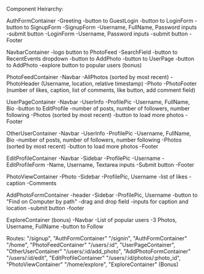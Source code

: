 Component Heirarchy:

AuthFormContainer
-Greeting
  -button to GuestLogin
  -button to LoginForm
  -button to SignupForm
-SignupForm
  -Username, FullName, Password inputs
  -submit button
-LoginForm
  -Username, Password inputs
  -submit button
-Footer

NavbarContainer
-logo button to PhotoFeed
-SearchField
-button to RecentEvents dropdown
-button to AddPhoto
-button to UserPage
-button to AddPhoto
-explore button to popular users (bonus)

PhotoFeedContainer
-Navbar
-AllPhotos (sorted by most recent)
  -PhotoHeader
    (Username, location, relative timestamp)
  -Photo
  -PhotoFooter
    (number of likes, caption, list of comments, like button, add comment field)

UserPageContainer
-Navbar
-UserInfo
  -ProfilePic
  -Username, FullName, Bio
  -button to EditProfile
  -number of posts, number of followers, number following
-Photos (sorted by most recent)
  -button to load more photos
-Footer

OtherUserContainer
-Navbar
-UserInfo
  -ProfilePic
  -Username, FullName, Bio
  -number of posts, number of followers, number following
-Photos (sorted by most recent)
  -button to load more photos
-Footer

EditProfileContainer
-Navbar
-Sidebar
-ProfilePic
-Username
  -EditProfileForm
    -Name, Username, Textarea inputs
    -Submit button
-Footer

PhotoViewContainer
-Photo
-Sidebar
  -ProfilePic, Username
  -list of likes
  -caption
  -Comments

AddPhotoFormContainer
-header
-Sidebar
-ProfilePic, Username
-button to "Find on Computer by path"
-drag and drop field
-inputs for caption and location
-submit button
-footer

ExploreContainer (bonus)
  -Navbar
  -List of popular users
    -3 Photos, Username, FullName
    -button to Follow


Routes:
"/signup", "AuthFormContainer"
"/signin", "AuthFormContainer"
"/home", "PhotoFeedContainer"
"/users/:id", "UserPageContainer", "OtherUserContainer"
"/users/:id/add_photo", "AddPhotoFormContainer"
"/users/:id/edit", "EditProfileContainer"
"/users/:id/photos/:photo_id", "PhotoViewContainer"
"/home/explore", "ExploreContainer" (Bonus)
